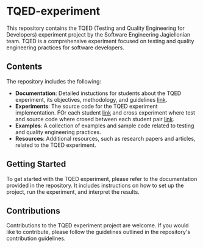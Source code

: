 # TQED-experiment

This repository contains the TQED (Testing and Quality Engineering for Developers) experiment project by the Software Engineering Jagiellonian team. TQED is a comprehensive experiment focused on testing and quality engineering practices for software developers.

## Contents

The repository includes the following:

- **Documentation**: Detailed instuctions for students about the TQED experiment, its objectives, methodology, and guidelines [link](https://github.com/Software-Engineering-Jagiellonian/TQED-experiment/tree/main/Bankomat-master).
- **Experiments**: The source code for the TQED experiment implementation. FOr each student [link](https://github.com/Software-Engineering-Jagiellonian/TQED-experiment/tree/main/Groups) and cross experiment where test and source code where crosed between each student pair [link](https://github.com/Software-Engineering-Jagiellonian/TQED-experiment/tree/main/Groups).
- **Examples**: A collection of examples and sample code related to testing and quality engineering practices.
- **Resources**: Additional resources, such as research papers and articles, related to the TQED experiment.

## Getting Started

To get started with the TQED experiment, please refer to the documentation provided in the repository. It includes instructions on how to set up the project, run the experiment, and interpret the results.

## Contributions

Contributions to the TQED experiment project are welcome. If you would like to contribute, please follow the guidelines outlined in the repository's contribution guidelines.
